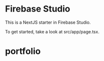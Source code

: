 # Firebase Studio

This is a NextJS starter in Firebase Studio.

To get started, take a look at src/app/page.tsx.
# portfolio
